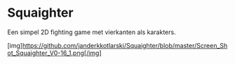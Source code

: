 # Squaighter

Een simpel 2D fighting game met vierkanten als karakters.

[img]https://github.com/janderkkotlarski/Squaighter/blob/master/Screen_Shot_Squaighter_V0-16_1.png[/img]
